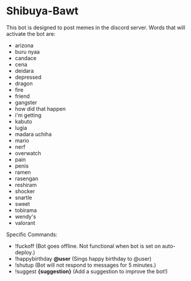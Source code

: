 # Shibuya-Bawt

This bot is designed to post memes in the discord server. Words that will activate the bot are:

- arizona  
- buru nyaa  
- candace  
- cena  
- deidara
- depressed  
- dragon  
- fire
- friend  
- gangster  
- how did that happen  
- i'm getting
- kabuto  
- lugia  
- madara uchiha  
- mario  
- nerf  
- overwatch  
- pain  
- penis  
- ramen
- rasengan  
- reshiram  
- shocker  
- snartle  
- sweet  
- tobirama  
- wendy's  
- valorant  

Specific Commands:

- !fuckoff (Bot goes offline. Not functional when bot is set on auto-deploy.)
- !happybirthday **@user** (Sings happy birthday to @user)
- !shutup (Bot will not respond to messages for 5 minutes.)
- !suggest **{suggestion}** (Add a suggestion to improve the bot!)
